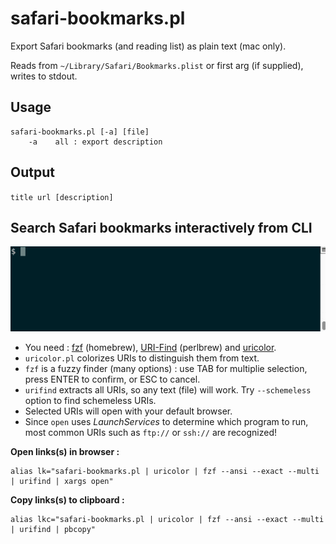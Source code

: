 safari-bookmarks.pl
===================

Export Safari bookmarks (and reading list) as plain text (mac only).

Reads from `~/Library/Safari/Bookmarks.plist` or first arg (if supplied), writes to stdout.


Usage
-----

```
safari-bookmarks.pl [-a] [file]
    -a    all : export description
```


Output
------

`title url [description]`


Search Safari bookmarks interactively from CLI
----------------------------------------------

![](tty.gif)

- You need : [fzf](https://github.com/junegunn/fzf) (homebrew), [URI-Find](https://github.com/schwern/URI-Find) (perlbrew) and [uricolor](https://github.com/kal247/App-uricolor).
- `uricolor.pl` colorizes URIs to distinguish them from text.
- `fzf` is a fuzzy finder (many options) : use TAB for multiplie selection, press ENTER to confirm, or ESC to cancel.
- `urifind` extracts all URIs, so any text (file) will work. Try `--schemeless` option to find schemeless URIs.
- Selected URIs will open with your default browser.
- Since `open` uses _LaunchServices_ to determine which program to run, most common URIs such as `ftp://` or `ssh://`  are recognized! 

**Open links(s) in browser :**
```
alias lk="safari-bookmarks.pl | uricolor | fzf --ansi --exact --multi | urifind | xargs open"
```

**Copy links(s) to clipboard :**
```
alias lkc="safari-bookmarks.pl | uricolor | fzf --ansi --exact --multi | urifind | pbcopy"
```


